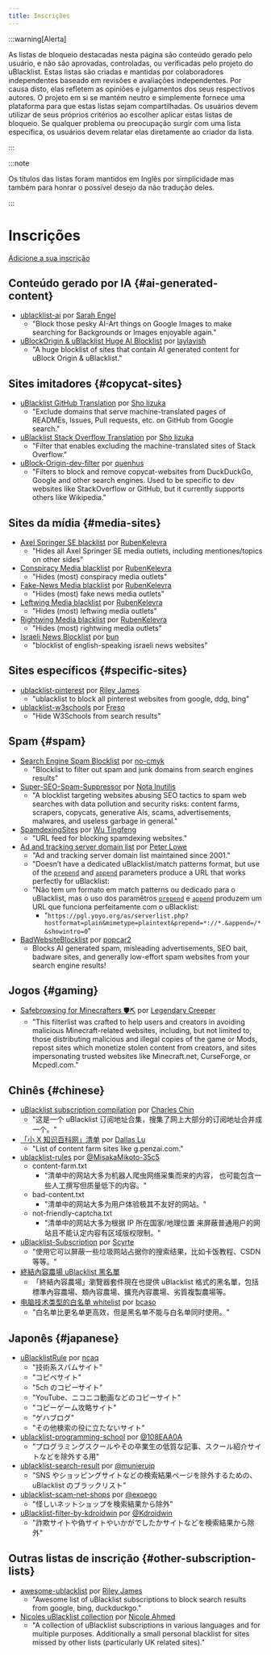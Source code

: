 ```yaml
---
title: Inscrições
---
```


:::warning[Alerta]

As listas de bloqueio destacadas nesta página são conteúdo gerado pelo usuário, e não são aprovadas, controladas, ou verificadas pelo projeto do uBlacklist. Estas listas são criadas e mantidas por colaboradores independentes baseado em revisões e avaliações independentes. Por causa disto, elas refletem as opiniões e julgamentos dos seus respectivos autores. O projeto em si se mantém neutro e simplemente fornece uma plataforma para que estas listas sejam compartilhadas. Os usuários devem utilizar de seus próprios critérios ao escolher aplicar estas listas de bloqueio. Se qualquer problema ou preocupação surgir com uma lista específica, os usuários devem relatar elas diretamente ao criador da lista.

:::

:::note

Os títulos das listas foram mantidos em Inglês por simplicidade mas também para honrar o possível desejo da não tradução deles.

:::

# Inscrições

[Adicione a sua inscrição](https://github.com/ublacklist/website/edit/main/src/pages/subscriptions.md)


## Conteúdo gerado por IA {#ai-generated-content}

- [ublacklist-ai](https://github.com/PrincessAkira/ublacklist-ai) por [Sarah Engel](https://github.com/PrincessAkira)
  - "Block those pesky AI-Art things on Google Images to make searching for Backgrounds or Images enjoyable again."
- [uBlockOrigin & uBlacklist Huge AI Blocklist](https://github.com/laylavish/uBlockOrigin-HUGE-AI-Blocklist) por [laylavish](https://github.com/laylavish)
  - "A huge blocklist of sites that contain AI generated content for uBlock Origin & uBlacklist."

## Sites imitadores {#copycat-sites}

- [uBlacklist GitHub Translation](https://github.com/arosh/ublacklist-github-translation) por [Sho Iizuka](https://github.com/arosh)
  - "Exclude domains that serve machine-translated pages of READMEs, Issues, Pull requests, etc. on GitHub from Google search."
- [uBlacklist Stack Overflow Translation](https://github.com/arosh/ublacklist-stackoverflow-translation) por [Sho Iizuka](https://github.com/arosh)
  - "Filter that enables excluding the machine-translated sites of Stack Overflow."
- [uBlock-Origin-dev-filter](https://github.com/quenhus/uBlock-Origin-dev-filter) por [quenhus](https://github.com/quenhus)
  - "Filters to block and remove copycat-websites from DuckDuckGo, Google and other search engines. Used to be specific to dev websites like StackOverflow or GitHub, but it currently supports others like Wikipedia."

## Sites da mídia {#media-sites}

- [Axel Springer SE blacklist](https://github.com/RubenKelevra/ublacklist_springer) por [RubenKelevra](https://github.com/RubenKelevra)
  - "Hides all Axel Springer SE media outlets, including mentiones/topics on other sides"
- [Conspiracy Media blacklist](https://github.com/RubenKelevra/ublacklist_conspiracy) por [RubenKelevra](https://github.com/RubenKelevra)
  - "Hides (most) conspiracy media outlets"
- [Fake-News Media blacklist](https://github.com/RubenKelevra/ublacklist_fakenews) por [RubenKelevra](https://github.com/RubenKelevra)
  - "Hides (most) fake news media outlets"
- [Leftwing Media blacklist](https://github.com/RubenKelevra/ublacklist_leftwing_media) por [RubenKelevra](https://github.com/RubenKelevra)
  - "Hides (most) leftwing media outlets"
- [Rightwing Media blacklist](https://github.com/RubenKelevra/ublacklist_rightwing_media) por [RubenKelevra](https://github.com/RubenKelevra)
  - "Hides (most) rightwing media outlets"
- [Israeli News Blocklist](https://github.com/punpunie/ilNewsBlocklist) por [bun](https://github.com/punpunie)
  - "blocklist of english-speaking israeli news websites"

## Sites específicos {#specific-sites}

- [ublacklist-pinterest](https://github.com/rjaus/ublacklist-pinterest) por [Riley James](https://github.com/rjaus)
  - "ublacklist to block all pinterest websites from google, ddg, bing"
- [ublacklist-w3schools](https://codeberg.org/Freso/ublacklist-w3schools) por [Freso](https://freso.dk/)
  - "Hide W3Schools from search results"

## Spam {#spam}

- [Search Engine Spam Blocklist](https://github.com/no-cmyk/Search-Engine-Spam-Blocklist) por [no-cmyk](https://github.com/no-cmyk)
  - "Blocklist to filter out spam and junk domains from search engines results"
- [Super-SEO-Spam-Suppressor](https://github.com/NotaInutilis/Super-SEO-Spam-Suppressor) por [Nota Inutilis](https://github.com/NotaInutilis)
  - "A blocklist targeting websites abusing SEO tactics to spam web searches with data pollution and security risks: content farms, scrapers, copycats, generative AIs, scams, advertisements, malwares, and useless garbage in general."
- [SpamdexingSites](https://github.com/elliotwutingfeng/SpamdexingSites) por [Wu Tingfeng](https://github.com/elliotwutingfeng)
  - "URL feed for blocking spamdexing websites."
- [Ad and tracking server domain list](https://pgl.yoyo.org/adservers/) por [Peter Lowe](https://pgl.yoyo.org/)
  - "Ad and tracking server domain list maintained since 2001."
  - "Doesn’t have a dedicated uBlacklist/match patterns format, but use of the [`prepend`](https://pgl.yoyo.org/as/formats.php#prepend) and [`append`](https://pgl.yoyo.org/as/formats.php#append) parameters produce a URL that works perfectly for uBlacklist:
  - "Não tem um formato em match patterns ou dedicado para o uBlacklist, mas o uso dos paramêtros [`prepend`](https://pgl.yoyo.org/as/formats.php#prepend) e [`append`](https://pgl.yoyo.org/as/formats.php#append) produzem um URL que funciona perfeitamente com o uBlacklist:
    - "`https://pgl.yoyo.org/as/serverlist.php?hostformat=plain&mimetype=plaintext&prepend=*://*.&append=/*&showintro=0`"
- [BadWebsiteBlocklist](https://github.com/popcar2/BadWebsiteBlocklist) por [popcar2](https://github.com/popcar2)
  - Blocks AI generated spam, misleading advertisements, SEO bait, badware sites, and generally low-effort spam websites from your search engine results!

## Jogos {#gaming}

- [Safebrowsing for Minecrafters 🛡️⛏️](https://codeberg.org/legendary_creeper/safebrowsing-for-minecrafters) por [Legendary Creeper](https://craftodon.social/@legendary_creeper)
  - "This filterlist was crafted to help users and creators in avoiding malicious Minecraft-related websites, including, but not limited to, those distributing malicious and illegal copies of the game or Mods, repost sites which monetize stolen content from creators, and sites impersonating trusted websites like Minecraft.net, CurseForge, or Mcpedl.com."

## Chinês {#chinese}

- [uBlacklist subscription compilation](https://github.com/eallion/uBlacklist-subscription-compilation) por [Charles Chin](https://github.com/eallion)
  - "这是一个 uBlacklist 订阅地址合集，搜集了网上大部分的订阅地址合并成一个。"
- [「小 X 知识百科网」清单](https://github.com/dallaslu/penzai-list) por [Dallas Lu](https://github.com/dallaslu)
  - "List of content farm sites like g.penzai.com."
- [ublacklist-rules](https://github.com/MisakaMikoto-35c5/ublacklist-rules) por [@MisakaMikoto-35c5](https://github.com/MisakaMikoto-35c5)
  - content-farm.txt
    - "清单中的网站大多为机器人爬虫网络采集而来的内容， 也可能包含一些人工撰写但质量低下的内容。"
  - bad-content.txt
    - "清单中的网站大多为用户体验极其不友好的网站。"
  - not-friendly-captcha.txt
    - "清单中的网站大多为根据 IP 所在国家/地理位置 来屏蔽普通用户的网站且不能认定内容有区域版权限制。"
- [uBlacklist-Subscription](https://github.com/scyrte/uBlacklist-Subscription) por [Scyrte](https://github.com/scyrte)
  - "使用它可以屏蔽一些垃圾网站占据你的搜索结果，比如卡饭教程、CSDN 等等。"
- [終結內容農場 uBlacklist 黑名單](https://danny0838.github.io/content-farm-terminator/zh/subscriptions-ublacklist)
  - 「終結內容農場」瀏覽器套件現在也提供 uBlacklist 格式的黑名單，包括標準內容農場、類內容農場、擴充內容農場、劣質複製農場等。
- [电脑技术类型的白名单 whitelist](https://github.com/bcaso/Google-Chinese-Results-Whitelist) por [bcaso](https://github.com/bcaso)
  - "白名单比更名单更高效，但是黑名单不能与白名单同时使用。"

## Japonês {#japanese}

- [uBlacklistRule](https://github.com/ncaq/uBlacklistRule) por [ncaq](https://github.com/ncaq)
  - "技術系スパムサイト"
  - "コピペサイト"
  - "5ch のコピーサイト"
  - "YouTube、ニコニコ動画などのコピーサイト"
  - "コピーゲーム攻略サイト"
  - "ゲハブログ"
  - "その他検索の役に立たないサイト"
- [ublacklist-programming-school](https://github.com/108EAA0A/ublacklist-programming-school) por [@108EAA0A](https://github.com/108EAA0A)
  - "プログラミングスクールやその卒業生の低質な記事、スクール紹介サイトなどを除外する用"
- [ublacklist-search-result](https://github.com/munierujp/ublacklist-search-result) por [@munierujp](https://github.com/munierujp)
  - "SNS やショッピングサイトなどの検索結果ページを除外するための、uBlacklist のブラックリスト"
- [ublacklist-scam-net-shops](https://github.com/exoego/ublacklist-scam-net-shops) por [@exoego](https://github.com/exoego)
  - "怪しいネットショップを検索結果から除外"
- [uBlacklist-filter-by-kdroidwin](https://github.com/Kdroidwin/uBlacklist-filter-by-kdroidwin) por [@Kdroidwin](https://github.com/Kdroidwin)
  - "詐欺サイトや偽サイトやいかがでしたかサイトなどを検索結果から除外"

## Outras listas de inscrição {#other-subscription-lists}

- [awesome-ublacklist](https://github.com/rjaus/awesome-ublacklist) por [Riley James](https://github.com/rjaus)
  - "Awesome list of uBlacklist subscriptions to block search results from google, bing, duckduckgo."
- [Nicoles uBlacklist collection](https://github.com/nicoleahmed/nicoles-ublacklist/) por [Nicole Ahmed](https://github.com/nicoleahmed)
  - "A collection of uBlacklist subscriptions in various languages and for multiple purposes. Additionally a small personal blacklist for sites missed by other lists (particularly UK related sites)."
